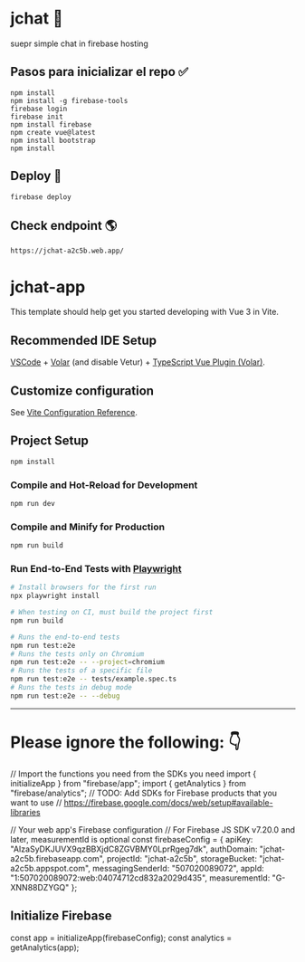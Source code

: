# jchat 💬

suepr simple chat in firebase hosting

## Pasos para inicializar el repo ✅

    npm install
    npm install -g firebase-tools
    firebase login
    firebase init
    npm install firebase
    npm create vue@latest
    npm install bootstrap
    npm install


## Deploy 🚀

    firebase deploy

## Check endpoint 🌎

    https://jchat-a2c5b.web.app/

# jchat-app

This template should help get you started developing with Vue 3 in Vite.

## Recommended IDE Setup

[VSCode](https://code.visualstudio.com/) + [Volar](https://marketplace.visualstudio.com/items?itemName=Vue.volar) (and disable Vetur) + [TypeScript Vue Plugin (Volar)](https://marketplace.visualstudio.com/items?itemName=Vue.vscode-typescript-vue-plugin).

## Customize configuration

See [Vite Configuration Reference](https://vitejs.dev/config/).

## Project Setup

```sh
npm install
```

### Compile and Hot-Reload for Development

```sh
npm run dev
```

### Compile and Minify for Production

```sh
npm run build
```

### Run End-to-End Tests with [Playwright](https://playwright.dev)

```sh
# Install browsers for the first run
npx playwright install

# When testing on CI, must build the project first
npm run build

# Runs the end-to-end tests
npm run test:e2e
# Runs the tests only on Chromium
npm run test:e2e -- --project=chromium
# Runs the tests of a specific file
npm run test:e2e -- tests/example.spec.ts
# Runs the tests in debug mode
npm run test:e2e -- --debug
```


---

# Please ignore the following: 👇

// Import the functions you need from the SDKs you need
import { initializeApp } from "firebase/app";
import { getAnalytics } from "firebase/analytics";
// TODO: Add SDKs for Firebase products that you want to use
// https://firebase.google.com/docs/web/setup#available-libraries

// Your web app's Firebase configuration
// For Firebase JS SDK v7.20.0 and later, measurementId is optional
const firebaseConfig = {
  apiKey: "AIzaSyDKJUVX9qzBBXjdC8ZGVBMY0LprRgeg7dk",
  authDomain: "jchat-a2c5b.firebaseapp.com",
  projectId: "jchat-a2c5b",
  storageBucket: "jchat-a2c5b.appspot.com",
  messagingSenderId: "507020089072",
  appId: "1:507020089072:web:04074712cd832a2029d435",
  measurementId: "G-XNN88DZYGQ"
};

## Initialize Firebase

const app = initializeApp(firebaseConfig);
const analytics = getAnalytics(app);
